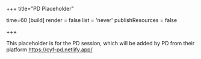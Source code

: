 +++
title="PD Placeholder"

time=60
[build]
  render = false
  list = 'never'
  publishResources = false

+++

This placeholder is for the PD session, which will be added by PD from their platform https://cyf-pd.netlify.app/
